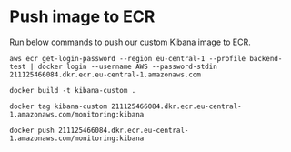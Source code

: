 # Push image to ECR
Run below commands to push our custom Kibana image to ECR.
```
aws ecr get-login-password --region eu-central-1 --profile backend-test | docker login --username AWS --password-stdin 211125466084.dkr.ecr.eu-central-1.amazonaws.com
```

```
docker build -t kibana-custom .
```

```
docker tag kibana-custom 211125466084.dkr.ecr.eu-central-1.amazonaws.com/monitoring:kibana
```

```
docker push 211125466084.dkr.ecr.eu-central-1.amazonaws.com/monitoring:kibana
```